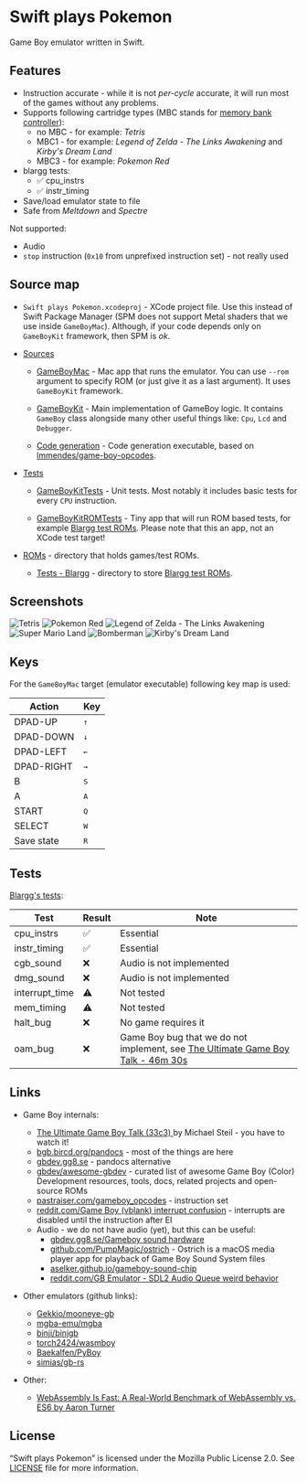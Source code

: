# Swift plays Pokemon

Game Boy emulator written in Swift.

## Features

* Instruction accurate - while it is not *per-cycle* accurate, it will run most of the games without any problems.
* Supports following cartridge types (MBC stands for [memory bank controller](http://bgb.bircd.org/pandocs.htm#memorybankcontrollers)):
  - no MBC - for example: *Tetris*
  - MBC1 - for example: *Legend of Zelda - The Links Awakening* and *Kirby's Dream Land*
  - MBC3 - for example: *Pokemon Red*
* blargg tests:
  * ✅ cpu\_instrs
  * ✅  instr\_timing
* Save/load emulator state to file
* Safe from *Meltdown* and *Spectre*

Not supported:

* Audio
* `stop` instruction (`0x10` from unprefixed instruction set) - not really used

## Source map

- `Swift plays Pokemon.xcodeproj` - XCode project file. Use this instead of Swift Package Manager (SPM does not support Metal shaders that we use inside `GameBoyMac`). Although, if your code depends only on `GameBoyKit` framework, then SPM is *ok*.

- [Sources](Sources)

  - [GameBoyMac](Sources/GameBoyMac) - Mac app that runs the emulator. You can use `--rom` argument to specify ROM (or just give it as a last argument). It uses `GameBoyKit` framework.

  - [GameBoyKit](Sources/GameBoyKit) - Main implementation of GameBoy logic. It contains `GameBoy` class alongside many other useful things like: `Cpu`, `Lcd` and `Debugger`.

  - [Code generation](Sources/Code%20generation) - Code generation executable, based on [lmmendes/game-boy-opcodes](https://github.com/lmmendes/game-boy-opcodes).

- [Tests](Tests)

  - [GameBoyKitTests](Tests/GameBoyKitTests) - Unit tests. Most notably it includes basic tests for every `CPU` instruction.

  - [GameBoyKitROMTests](Tests/GameBoyKitROMTests) - Tiny app that will run ROM based tests, for example [Blargg test ROMs](https://gbdev.gg8.se/files/roms/blargg-gb-tests/). Please note that this an app, not an XCode test target!

- [ROMs](ROMs) - directory that holds games/test ROMs.

  - [Tests - Blargg](ROMs/Tests%20-%20Blargg) - directory to store [Blargg test ROMs](https://gbdev.gg8.se/files/roms/blargg-gb-tests/).

## Screenshots

![Tetris](/Images/Tetris.png)
![Pokemon Red](/Images/Pokemon%20Red.png)
![Legend of Zelda - The Links Awakening](/Images/Legend%20of%20Zelda.png)
![Super Mario Land](/Images/Super%20Mario%20Land.png)
![Bomberman](/Images/Bomberman.png)
![Kirby's Dream Land](/Images/Kirbys%20Dream%20Land.png)

## Keys

For the `GameBoyMac` target (emulator executable) following key map is used:

| Action | Key |
| --- | --- |
| DPAD-UP | <kbd>↑</kbd> |
| DPAD-DOWN | <kbd>↓</kbd> |
| DPAD-LEFT | <kbd>←</kbd> |
| DPAD-RIGHT | <kbd>→</kbd> |
| B | <kbd>S</kbd> |
| A | <kbd>A</kbd> |
| START | <kbd>Q</kbd> |
| SELECT | <kbd>W</kbd> |
| Save state | <kbd>R</kbd> |

## Tests

[Blargg's tests](http://gbdev.gg8.se/wiki/articles/Test_ROMs):

| Test | Result | Note |
| --- | --- | --- |
| cpu\_instrs | ✅ | Essential |
| instr\_timing | ✅ | Essential |
| cgb\_sound | ❌ | Audio is not implemented |
| dmg\_sound | ❌ | Audio is not implemented |
| interrupt\_time | ⚠️ | Not tested |
| mem\_timing | ⚠️ | Not tested |
| halt\_bug | ❌ | No game requires it |
| oam\_bug | ❌ | Game Boy bug that we do not implement, see [The Ultimate Game Boy Talk - 46m 30s](https://youtu.be/HyzD8pNlpwI?t=2791) |

## Links

- Game Boy internals:
  - [The Ultimate Game Boy Talk (33c3)
](https://www.youtube.com/watch?v=HyzD8pNlpwI) by Michael Steil - you have to watch it!
  - [bgb.bircd.org/pandocs](http://bgb.bircd.org/pandocs.htm) - most of the things are here
  - [gbdev.gg8.se](https://gbdev.gg8.se/wiki/articles/Main_Page) - pandocs alternative
  - [gbdev/awesome-gbdev](https://github.com/gbdev/awesome-gbdev) - curated list of awesome Game Boy (Color) Development resources, tools, docs, related projects and open-source ROMs
  - [pastraiser.com/gameboy_opcodes](https://www.pastraiser.com/cpu/gameboy/gameboy_opcodes.html) - instruction set
  - [reddit.com/Game Boy (vblank) interrupt confusion](https://www.reddit.com/r/EmuDev/comments/7rm8l2/game_boy_vblank_interrupt_confusion/) - interrupts are disabled until the instruction after EI
  - Audio - we do not have audio (yet), but this can be useful:
    - [gbdev.gg8.se/Gameboy sound hardware](https://gbdev.gg8.se/wiki/articles/Gameboy_sound_hardware)
    - [github.com/PumpMagic/ostrich](https://github.com/PumpMagic/ostrich) - Ostrich is a macOS media player app for playback of Game Boy Sound System files
    - [aselker.github.io/gameboy-sound-chip](https://aselker.github.io/gameboy-sound-chip/)
    - [reddit.com/GB Emulator - SDL2 Audio Queue weird behavior](https://www.reddit.com/r/EmuDev/comments/bnprrf/gb_emulator_sdl2_audio_queue_weird_behavior/)

- Other emulators (github links):
  - [Gekkio/mooneye-gb](https://github.com/Gekkio/mooneye-gb)
  - [mgba-emu/mgba](https://github.com/mgba-emu/mgba)
  - [binji/binjgb](https://github.com/binji/binjgb)
  - [torch2424/wasmboy](https://github.com/torch2424/wasmboy)
  - [Baekalfen/PyBoy](https://github.com/Baekalfen/PyBoy)
  - [simias/gb-rs](https://github.com/simias/gb-rs)

- Other:
  - [WebAssembly Is Fast: A Real-World Benchmark of WebAssembly vs. ES6 by Aaron Turner](https://medium.com/@torch2424/webassembly-is-fast-a-real-world-benchmark-of-webassembly-vs-es6-d85a23f8e193)

## License

“Swift plays Pokemon” is licensed under the Mozilla Public License 2.0.
See [LICENSE](LICENSE) file for more information.
